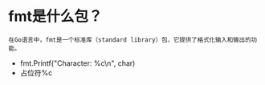 # fmt是什么包？

`在Go语言中，fmt是一个标准库（standard library）包，它提供了格式化输入和输出的功能。`

- fmt.Printf("Character: %c\n", char)
- 占位符%c
